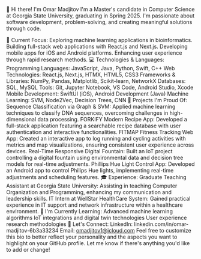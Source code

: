 👋 Hi there! I'm Omar Madjitov
I'm a Master's candidate in Computer Science at Georgia State University, graduating in Spring 2025. I'm passionate about software development, problem-solving, and creating meaningful solutions through code.

🔭 Current Focus:
Exploring machine learning applications in bioinformatics.
Building full-stack web applications with React.js and Next.js.
Developing mobile apps for iOS and Android platforms.
Enhancing user experience through rapid research methods.
💻 Technologies & Languages:
Programming Languages: JavaScript, Java, Python, Swift, C++
Web Technologies: React.js, Next.js, HTMX, HTML5, CSS3
Frameworks & Libraries: NumPy, Pandas, Matplotlib, Scikit-learn, NetworkX
Databases: SQL, MySQL
Tools: Git, Jupyter Notebook, VS Code, Android Studio, Xcode
Mobile Development: SwiftUI (iOS), Android Development (Java)
Machine Learning: SVM, Node2Vec, Decision Trees, CNN
🌟 Projects I'm Proud Of:
Sequence Classification via Graph & SVM: Applied machine learning techniques to classify DNA sequences, overcoming challenges in high-dimensional data processing.
FORKIFY Modern Recipe App: Developed a full-stack application featuring a searchable recipe database with user authentication and interactive functionalities.
FITMAP Fitness Tracking Web App: Created an interactive app to log running and cycling activities with metrics and map visualizations, ensuring consistent user experience across devices.
Real-Time Responsive Digital Fountain: Built an IoT project controlling a digital fountain using environmental data and decision tree models for real-time adjustments.
Phillips Hue Light Control App: Developed an Android app to control Philips Hue lights, implementing real-time adjustments and scheduling features.
🎓 Experience:
Graduate Teaching Assistant at Georgia State University: Assisting in teaching Computer Organization and Programming, enhancing my communication and leadership skills.
IT Intern at WellStar HealthCare System: Gained practical experience in IT support and network infrastructure within a healthcare environment.
🌱 I'm Currently Learning:
Advanced machine learning algorithms
IoT integrations and digital twin technologies
User experience research methodologies
💬 Let's Connect:
LinkedIn: linkedin.com/in/omar-madjitov-6b3a33234
Email: omadjitov1@icloud.com
Feel free to customize this bio to better reflect your personality and the aspects you want to highlight on your GitHub profile. Let me know if there's anything you'd like to add or change!

<!---
workoholyguy/workoholyguy is a ✨ special ✨ repository because its `README.md` (this file) appears on your GitHub profile.
You can click the Preview link to take a look at your changes.
--->
